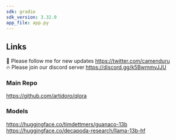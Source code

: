 ```yaml
---
sdk: gradio
sdk_version: 3.32.0
app_file: app.py
---
```


## Links

🐣 Please follow me for new updates https://twitter.com/camenduru <br />
🔥 Please join our discord server https://discord.gg/k5BwmmvJJU

### Main Repo
https://github.com/artidoro/qlora

### Models
https://huggingface.co/timdettmers/guanaco-13b
https://huggingface.co/decapoda-research/llama-13b-hf
